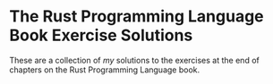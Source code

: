 # The Rust Programming Language Book Exercise Solutions
These are a collection of _my_ solutions to the exercises at the end of chapters on the Rust Programming Language book.
